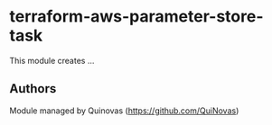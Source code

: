 # terraform-aws-parameter-store-task

This module creates ...

## Authors

Module managed by Quinovas (https://github.com/QuiNovas)
